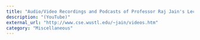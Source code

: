 ```yaml
---
title: "Audio/Video Recordings and Podcasts of Professor Raj Jain's Lectures - Washington University in St. Louis"
description: "(YouTube)"
external_url: "http://www.cse.wustl.edu/~jain/videos.htm"
category: "Miscellaneous"
---
```

